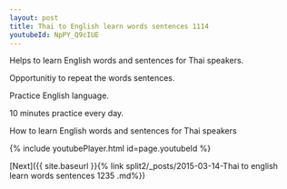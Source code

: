 ```yaml
---
layout: post
title: Thai to English learn words sentences 1114 
youtubeId: NpPY_Q9cIUE
---
```

 
 
Helps to learn English words and sentences for Thai speakers.

Opportunitiy to repeat the words sentences. 

Practice English language. 
 
10 minutes practice every day. 
 
How to learn English words and sentences for Thai speakers 
 
{% include youtubePlayer.html id=page.youtubeId %}
 
 
[Next]({{ site.baseurl }}{% link  split2/_posts/2015-03-14-Thai to english learn words sentences 1235 .md%})
 
